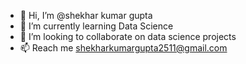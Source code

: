 - 👋 Hi, I’m @shekhar kumar gupta
- 🌱 I’m currently learning Data Science
- 💞️ I’m looking to collaborate on data science projects
- 📫 Reach me shekharkumargupta2511@gmail.com

<!---
shekharkumargupta2511/shekharkumargupta2511 is a ✨ special ✨ repository because its `README.md` (this file) appears on your GitHub profile.
You can click the Preview link to take a look at your changes.
--->
